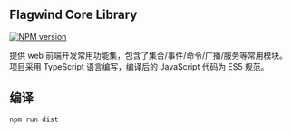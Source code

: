 
## Flagwind Core Library

[![NPM version](https://img.shields.io/npm/v/flagwind-core.svg?style=flat)](https://www.npmjs.com/package/flagwind-core)

提供 web 前端开发常用功能集，包含了集合/事件/命令/广播/服务等常用模块。<br/>
项目采用 TypeScript 语言编写，编译后的 JavaScript 代码为 ES5 规范。

## 编译

``` sh
npm run dist
```

